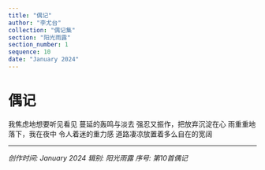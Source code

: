 ```yaml
---
title: "偶记"
author: "李尤台"
collection: "偶记集"
section: "阳光雨露"
section_number: 1
sequence: 10
date: "January 2024"
---
```


# 偶记

我焦虑地想要听见看见
蔓延的轰鸣与淡去
强忍又振作，把放弃沉淀在心
雨重重地落下，我在夜中
令人着迷的重力感
道路凄凉放置着多么自在的宽阔

---
*创作时间: January 2024*
*辑别: 阳光雨露*
*序号: 第10首偶记*
